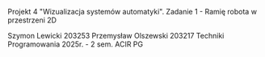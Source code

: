 Projekt 4 "Wizualizacja systemów automatyki".
Zadanie 1 - Ramię robota w przestrzeni 2D

Szymon Lewicki 203253 Przemysław Olszewski 203217
Techniki Programowania 2025r. - 2 sem. ACIR PG

